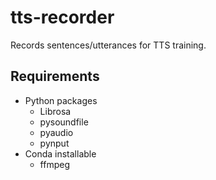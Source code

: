 # tts-recorder
Records sentences/utterances for TTS training.

## Requirements

* Python packages
  * Librosa
  * pysoundfile
  * pyaudio
  * pynput
* Conda installable
  * ffmpeg
